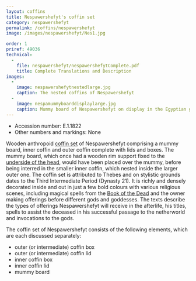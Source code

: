 ```yaml
---
layout: coffins
title: Nespawershefyt's coffin set
category: nespawershefyt
permalink: /coffins/nespawershefyt
image: /images/nespawershefyt/Nes1.jpg

order: 1
priref: 49036
technical:
  -
    file: nespawershefyt/nespawershefytComplete.pdf
    title: Complete Translations and Description
images:
  -
    image: nespawershefytnestedlarge.jpg
    caption: The nested coffins of Nespawershefyt
  -
    image: nespamummyboarddisplaylarge.jpg
    caption: Mummy board of Nespawershefyt on display in the Egyptian galleries at the Fitzwilliam Museum.
---
```

* Accession number: E.1.1822
* Other numbers and markings: None

Wooden anthropoid [coffin set](/images/nespawershefyt/nespawershefytnestedlarge.jpg) of Nespawershefyt comprising a mummy board, inner coffin and outer coffin complete with lids
and boxes. The mummy board, which once had a wooden rim support fixed to the
[underside of the head](/images/nespawershefyt/mummyboardrimlarge.jpg), would have been placed over the mummy, before being interred in the smaller inner coffin, which nested inside the larger outer one. The coffin set is attributed to Thebes and on stylistic grounds dates to the Third Intermediate Period (Dynasty 21). It is richly and densely decorated inside and out in just a few bold colours with various religious scenes, including magical spells from the [Book of the Dead](/images/nespawershefyt/nespa7large.jpg) and the owner making offerings before different gods and goddesses. The texts describe the types of offerings Nespawershefyt will receive in the afterlife, his titles, spells to assist the deceased in his successful passage to the netherworld and invocations to the gods.

The coffin set of Nespawershefyt consists of the following elements, which are each discussed separately:

* outer (or intermediate) coffin box
* outer (or intermediate) coffin lid
* inner coffin box
* inner coffin lid
* mummy board

